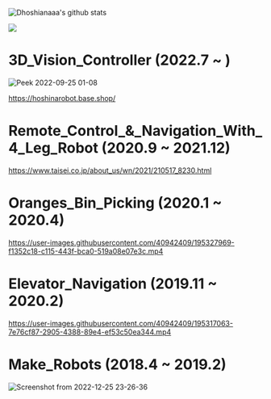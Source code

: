 
![Dhoshianaaa's github stats](https://github-readme-stats.vercel.app/api?username=hoshianaaa&count_private=true&show_icons=true&theme=radical)

![](https://github-profile-summary-cards.vercel.app/api/cards/profile-details?username=hoshianaaa&theme=vue)

<!--
**hoshianaaa/hoshianaaa** is a ✨ _special_ ✨ repository because its `README.md` (this file) appears on your GitHub profile.

Here are some ideas to get you started:

- 🔭 I’m currently working on ...
- 🌱 I’m currently learning ...
- 👯 I’m looking to collaborate on ...
- 🤔 I’m looking for help with ...
- 💬 Ask me about ...
- 📫 How to reach me: ...
- 😄 Pronouns: ...
- ⚡ Fun fact: ...
-->

# 3D_Vision_Controller (2022.7 ~ )


![Peek 2022-09-25 01-08](https://user-images.githubusercontent.com/40942409/195293558-8ec818fd-5b73-4494-b826-6016ab48a63c.gif)  

https://hoshinarobot.base.shop/
  
# Remote_Control_&_Navigation_With_4_Leg_Robot (2020.9 ~ 2021.12)

https://www.taisei.co.jp/about_us/wn/2021/210517_8230.html

# Oranges_Bin_Picking (2020.1 ~ 2020.4)

https://user-images.githubusercontent.com/40942409/195327969-f1352c18-c115-443f-bca0-519a08e07e3c.mp4  

# Elevator_Navigation (2019.11 ~ 2020.2)

https://user-images.githubusercontent.com/40942409/195317063-7e76cf87-2905-4388-89e4-ef53c50ea344.mp4  

# Make_Robots (2018.4 ~ 2019.2)

![Screenshot from 2022-12-25 23-26-36](https://user-images.githubusercontent.com/40942409/209471843-2e2f6aaa-6c83-4b5b-b2bb-4b99f88fd4e7.png)
